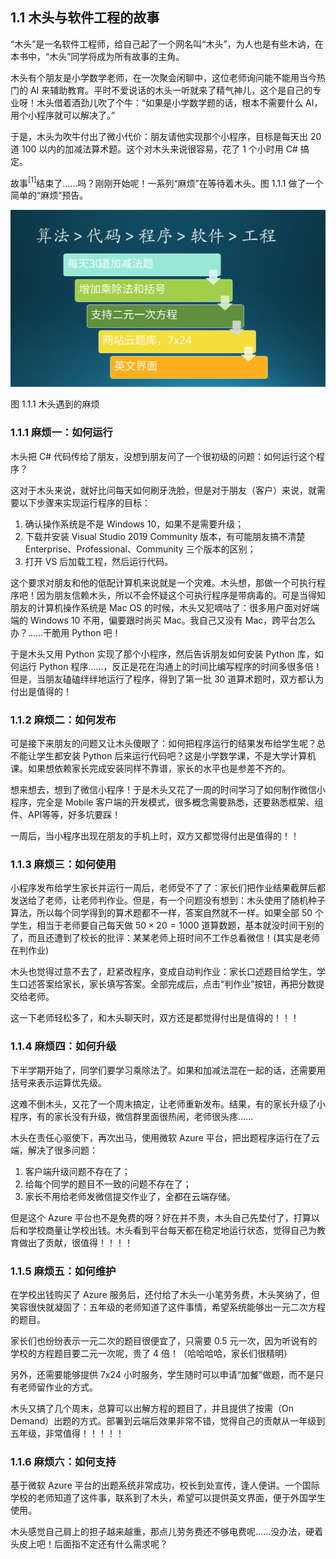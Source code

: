 ## 1.1 木头与软件工程的故事

“木头”是一名软件工程师，给自己起了一个网名叫“木头”，为人也是有些木讷，在本书中，“木头”同学将成为所有故事的主角。

木头有个朋友是小学数学老师，在一次聚会闲聊中，这位老师询问能不能用当今热门的 AI 来辅助教育。平时不爱说话的木头一听就来了精气神儿，这个是自己的专业呀！木头借着酒劲儿吹了个牛：“如果是小学数学题的话，根本不需要什么 AI，用个小程序就可以解决了。”

于是，木头为吹牛付出了微小代价：朋友请他实现那个小程序，目标是每天出 20 道 100 以内的加减法算术题。这个对木头来说很容易，花了 1 个小时用 C# 搞定。

故事$^{[1]}$结束了......吗？刚刚开始呢！一系列“麻烦”在等待着木头。图 1.1.1 做了一个简单的“麻烦”预告。

<img src="img/Slide3.SVG"/>

图 1.1.1 木头遇到的麻烦

### 1.1.1 麻烦一：如何运行

木头把 C# 代码传给了朋友，没想到朋友问了一个很初级的问题：如何运行这个程序？

这对于木头来说，就好比问每天如何刷牙洗脸，但是对于朋友（客户）来说，就需要以下步骤来实现运行程序的目标：
1. 确认操作系统是不是 Windows 10，如果不是需要升级；
2. 下载并安装 Visual Studio 2019 Community 版本，有可能朋友搞不清楚 Enterprise、Professional、Community 三个版本的区别；
3. 打开 VS 后加载工程，然后运行代码。

这个要求对朋友和他的低配计算机来说就是一个灾难。木头想，那做一个可执行程序吧！因为朋友信赖木头，所以不会怀疑这个可执行程序是带病毒的。可是当得知朋友的计算机操作系统是 Mac OS 的时候，木头又犯嘀咕了：很多用户面对好端端的 Windows 10 不用，偏要跟时尚买 Mac。我自己又没有 Mac，跨平台怎么办？......干脆用 Python 吧！

于是木头又用 Python 实现了那个小程序，然后告诉朋友如何安装 Python 库，如何运行 Python 程序......，反正是花在沟通上的时间比编写程序的时间多很多倍！但是，当朋友磕磕绊绊地运行了程序，得到了第一批 30 道算术题时，双方都认为付出是值得的！

### 1.1.2 麻烦二：如何发布

可是接下来朋友的问题又让木头傻眼了：如何把程序运行的结果发布给学生呢？总不能让学生都安装 Python 后来运行代码吧？这是小学数学课，不是大学计算机课。如果想依赖家长完成安装同样不靠谱，家长的水平也是参差不齐的。

想来想去，想到了微信小程序！于是木头又花了一周的时间学习了如何制作微信小程序，完全是 Mobile 客户端的开发模式，很多概念需要熟悉，还要熟悉框架、组件、API等等，好多坑要踩！

一周后，当小程序出现在朋友的手机上时，双方又都觉得付出是值得的！！

### 1.1.3 麻烦三：如何使用

小程序发布给学生家长并运行一周后，老师受不了了：家长们把作业结果截屏后都发送给了老师，让老师判作业。但是，有一个问题没有想到：木头使用了随机种子算法，所以每个同学得到的算术题都不一样，答案自然就不一样。如果全部 50 个学生，相当于老师要自己每天做 $50 \times 20=1000$ 道算数题，基本就没时间干别的了，而且还遭到了校长的批评：某某老师上班时间不工作总看微信！(其实是老师在判作业)

木头也觉得过意不去了，赶紧改程序，变成自动判作业：家长口述题目给学生，学生口述答案给家长，家长填写答案。全部完成后，点击“判作业”按钮，再把分数提交给老师。

这一下老师轻松多了，和木头聊天时，双方还是都觉得付出是值得的！！！

### 1.1.4 麻烦四：如何升级

下半学期开始了，同学们要学习乘除法了。如果和加减法混在一起的话，还需要用括号来表示运算优先级。

这难不倒木头，又花了一个周末搞定，让老师重新发布。结果，有的家长升级了小程序，有的家长没有升级，微信群里面很热闹，老师很头疼......

木头在责任心驱使下，再次出马，使用微软 Azure 平台，把出题程序运行在了云端，解决了很多问题：
1. 客户端升级问题不存在了；
2. 给每个同学的题目不一致的问题不存在了；
3. 家长不用给老师发微信提交作业了，全都在云端存储。

但是这个 Azure 平台也不是免费的呀？好在并不贵，木头自己先垫付了，打算以后和学校商量让学校出钱。木头看到平台每天都在稳定地运行状态，觉得自己为教育做出了贡献，很值得！！！！

### 1.1.5 麻烦五：如何维护

在学校出钱购买了 Azure 服务后，还付给了木头一小笔劳务费，木头笑纳了，但笑容很快就凝固了：五年级的老师知道了这件事情，希望系统能够出一元二次方程的题目。

家长们也纷纷表示一元二次的题目很便宜了，只需要 0.5 元一次，因为听说有的学校的方程题目要二元一次呢，贵了 4 倍！（哈哈哈哈，家长们很精明）

另外，还需要能够提供 7x24 小时服务，学生随时可以申请“加餐”做题，而不是只有老师留作业的方式。

木头又搞了几个周末，总算可以出解方程的题目了，并且提供了按需（On Demand）出题的方式。部署到云端后效果非常不错，觉得自己的贡献从一年级到五年级，非常值得！！！！！

### 1.1.6 麻烦六：如何支持

基于微软 Azure 平台的出题系统非常成功，校长到处宣传，逢人便讲。一个国际学校的老师知道了这件事，联系到了木头，希望可以提供英文界面，便于外国学生使用。

木头感觉自己肩上的担子越来越重，那点儿劳务费还不够电费呢......没办法，硬着头皮上吧！后面指不定还有什么需求呢？
